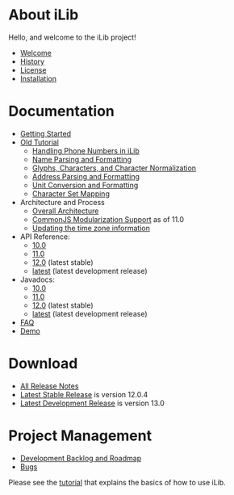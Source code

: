 # About iLib #

Hello, and welcome to the iLib project!

* [Welcome](Welcome.md)
* [History](History.md)
* [License](License.md)
* [Installation](Installation.md)

# Documentation #

* [Getting Started](GettingStarted.md)
* [Old Tutorial](tutorial/iLib1.0JSTutorial.pdf)
    * [Handling Phone Numbers in iLib](tutorial/phone.md)
    * [Name Parsing and Formatting](tutorial/name.md)
    * [Glyphs, Characters, and Character Normalization](tutorial/characters.md)
    * [Address Parsing and Formatting](tutorial/address.md)
    * [Unit Conversion and Formatting](tutorial/units.md)
    * [Character Set Mapping](tutorial/charmap.md)
* Architecture and Process
    * [Overall Architecture](Architecture.md)
    * [CommonJS Modularization Support](tutorial/modules.md) as of 11.0
    * [Updating the time zone information](tutorial/timezone.md)
* API Reference: 
    * [10.0](http://www.translationcircle.com/ilib/doc/10.0/jsdoc/)
    * [11.0](http://www.translationcircle.com/ilib/doc/11.0/jsdoc/)
    * [12.0](http://www.translationcircle.com/ilib/doc/jsdoc/) (latest stable)
    * [latest](http://www.translationcircle.com/ilib/doc/jsdoc/) (latest development release)
* Javadocs:
    * [10.0](http://www.translationcircle.com/ilib/doc/10.0/javadoc/)
    * [11.0](http://www.translationcircle.com/ilib/doc/11.0/javadoc/)
    * [12.0](http://www.translationcircle.com/ilib/doc/javadoc/) (latest stable)
    * [latest](http://www.translationcircle.com/ilib/doc/javadoc/) (latest development release)
* [FAQ](FAQ.md)
* [Demo](http://www.translationcircle.com/ilib/demo/)

# Download #

* [All Release Notes](ReleaseNotes.md)
* [Latest Stable Release](https://github.com/iLib-js/iLib/releases/tag/v12.0.4) is version 12.0.4
* [Latest Development Release](https://github.com/iLib-js/iLib/releases/) is version 13.0

# Project Management #

* [Development Backlog and Roadmap](Backlog.md)
* [Bugs](https://github.com/iLib-js/iLib/issues)


Please see the [tutorial](iLib1.0JSTutorial.pdf) that explains the basics of how to use iLib.
